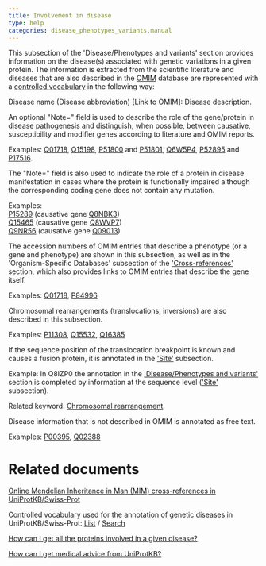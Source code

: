 ```yaml
---
title: Involvement in disease
type: help
categories: disease_phenotypes_variants,manual
---
```


This subsection of the 'Disease/Phenotypes and variants' section provides information on the disease(s) associated with genetic variations in a given protein. The information is extracted from the scientific literature and diseases that are also described in the [OMIM](http://www.ncbi.nlm.nih.gov/sites/entrez?db=omim) database are represented with a [controlled vocabulary](https://www.uniprot.org/diseases) in the following way:

Disease name (Disease abbreviation) \[Link to OMIM\]: Disease description.

An optional "Note=" field is used to describe the role of the gene/protein in disease pathogenesis and distinguish, when possible, between causative, susceptibility and modifier genes according to literature and OMIM reports.

Examples: [Q01718](https://www.uniprot.org/uniprotkb/Q01718#phenotypes_variants), [Q15198](https://www.uniprot.org/uniprotkb/Q15198#phenotypes_variants), [P51800](https://www.uniprot.org/uniprotkb/P51800#phenotypes_variants) and [P51801](https://www.uniprot.org/uniprotkb/P51801#phenotypes_variants), [Q6W5P4](https://www.uniprot.org/uniprotkb/Q6W5P4#phenotypes_variants), [P52895](https://www.uniprot.org/uniprotkb/P52895#phenotypes_variants) and [P17516](https://www.uniprot.org/uniprotkb/P17516#phenotypes_variants).

The "Note=" field is also used to indicate the role of a protein in disease manifestation in cases where the protein is functionally impaired although the corresponding coding gene does not contain any mutation.

Examples:  
[P15289](https://www.uniprot.org/uniprotkb/P15289#phenotypes_variants) (causative gene [Q8NBK3](https://www.uniprot.org/uniprotkb/Q8NBK3#phenotypes_variants))  
[Q15465](https://www.uniprot.org/uniprotkb/Q15465#phenotypes_variants) (causative gene [Q8WVP7](https://www.uniprot.org/uniprotkb/Q8WVP7#phenotypes_variants))  
[Q9NR56](https://www.uniprot.org/uniprotkb/Q9NR56#phenotypes_variants) (causative gene [Q09013](https://www.uniprot.org/uniprotkb/Q09013#phenotypes_variants))

The accession numbers of OMIM entries that describe a phenotype (or a gene and phenotype) are shown in this subsection, as well as in the 'Organism-Specific Databases' subsection of the ['Cross-references'](https://www.uniprot.org/help/cross_references_section) section, which also provides links to OMIM entries that describe the gene itself.

Examples: [Q01718](https://www.uniprot.org/uniprotkb/Q01718#phenotypes_variants), [P84996](https://www.uniprot.org/uniprotkb/P84996#phenotypes_variants)

Chromosomal rearrangements (translocations, inversions) are also described in this subsection.

Examples: [P11308](https://www.uniprot.org/uniprotkb/P11308#phenotypes_variants), [Q15532](https://www.uniprot.org/uniprotkb/Q15532#phenotypes_variants), [Q16385](https://www.uniprot.org/uniprotkb/Q16385#phenotypes_variants)

If the sequence position of the translocation breakpoint is known and causes a fusion protein, it is annotated in the ['Site'](https://www.uniprot.org/help/site) subsection.

Example: In Q8IZP0 the annotation in the ['Disease/Phenotypes and variants'](https://www.uniprot.org/uniprotkb/Q8IZP0#phenotypes_variants_section) section is completed by information at the sequence level (['Site'](https://www.uniprot.org/help/site) subsection).

Related keyword: [Chromosomal rearrangement](https://www.uniprot.org/keywords/160).

Disease information that is not described in OMIM is annotated as free text.

Examples: [P00395](https://www.uniprot.org/uniprotkb/P00395#phenotypes_variants), [Q02388](https://www.uniprot.org/uniprotkb/Q02388#phenotypes_variants)

# Related documents

[Online Mendelian Inheritance in Man (MIM) cross-references in UniProtKB/Swiss-Prot](https://ftp.ebi.ac.uk/pub/databases/uniprot/current_release/knowledgebase/complete/docs/mimtosp.txt)

Controlled vocabulary used for the annotation of genetic diseases in UniProtKB/Swiss-Prot: [List](https://ftp.ebi.ac.uk/pub/databases/uniprot/current_release/knowledgebase/complete/docs/humdisease.txt) / [Search](https://www.uniprot.org/diseases)

[How can I get all the proteins involved in a given disease?](https://www.uniprot.org/help/disease_query)

[How can I get medical advice from UniProtKB?](https://www.uniprot.org/help/medical_advice)
